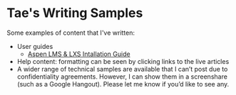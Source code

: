 # Tae's Writing Samples
Some examples of content that I've written:
- User guides
    - [Aspen LMS & LXS Intallation Guide](AspenLMS_LXSInstallationGuide)
- Help content: formatting can be seen by clicking links to the live articles
- A wider range of technical samples are available that I can’t post due to confidentiality agreements. However, I can show them in a screenshare (such as a Google Hangout). Please let me know if you’d like to see any.